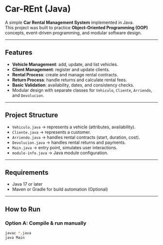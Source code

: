 # Car-REnt (Java)

A simple **Car Rental Management System** implemented in Java.  
This project was built to practice **Object-Oriented Programming (OOP)** concepts, event-driven programming, and modular software design.

---

## Features

- **Vehicle Management**: add, update, and list vehicles.
- **Client Management**: register and update clients.
- **Rental Process**: create and manage rental contracts.
- **Return Process**: handle returns and calculate rental fees.
- **Basic Validation**: availability, dates, and consistency checks.
- Modular design with separate classes for `Vehiculo`, `Cliente`, `Arriendo`, and `Devolucion`.

---

## Project Structure

- `Vehiculo.java` → represents a vehicle (attributes, availability).
- `Cliente.java` → represents a customer.
- `Arriendo.java` → handles rental contracts (start, duration, cost).
- `Devolucion.java` → handles rental returns and payments.
- `Main.java` → entry point, simulates user interactions.
- `module-info.java` → Java module configuration.

---

##  Requirements

- Java 17 or later
- Maven or Gradle for build automation (Optional)

---

## How to Run

### Option A: Compile & run manually
```bash
javac *.java
java Main
